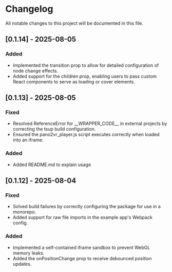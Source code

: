 # **Changelog**

All notable changes to this project will be documented in this file.

## **\[0.1.14\] \- 2025-08-05**

### **Added**

* Implemented the transition prop to allow for detailed configuration of node change effects.  
* Added support for the children prop, enabling users to pass custom React components to serve as loading or cover elements.

## **\[0.1.13\] \- 2025-08-05**

### **Fixed**

* Resolved ReferenceError for \_\_WRAPPER\_CODE\_\_ in external projects by correcting the tsup build configuration.  
* Ensured the pano2vr\_player.js script executes correctly when loaded into an iframe.

### **Added**

* Added README.md to explain usage

## **\[0.1.12\] \- 2025-08-04**

### **Fixed**

* Solved build failures by correctly configuring the package for use in a monorepo.  
* Added support for raw file imports in the example app's Webpack config.

### **Added**

* Implemented a self-contained iframe sandbox to prevent WebGL memory leaks.  
* Added the onPositionChange prop to receive debounced position updates.